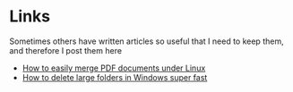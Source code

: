 # Links

Sometimes others have written articles so useful that I need to keep them, and therefore I post them here

-   [How to easily merge PDF documents under Linux](https://unixblogger.com/how-to-easily-merge-pdf-documents-under-linux/)
-   [How to delete large folders in Windows super fast](https://www.ghacks.net/2017/07/18/how-to-delete-large-folders-in-windows-super-fast/)
